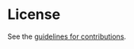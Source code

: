 # License

See the
[guidelines for contributions](https://github.com/tlswg/dtls-rrc/blob/master/CONTRIBUTING.md).
